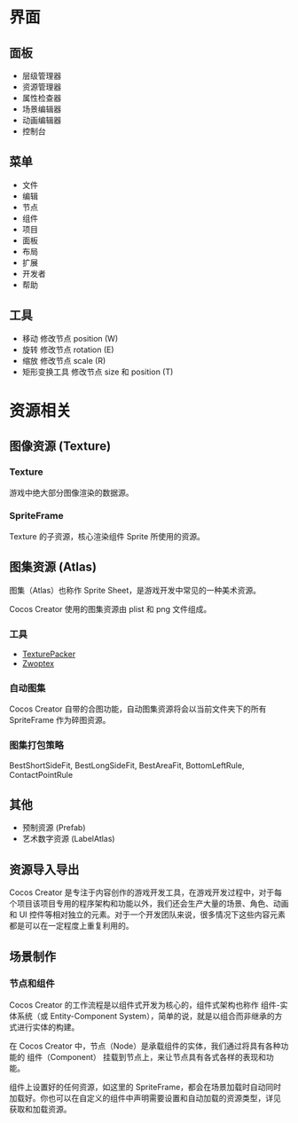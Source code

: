 # 界面

## 面板

- 层级管理器
- 资源管理器
- 属性检查器
- 场景编辑器
- 动画编辑器
- 控制台

## 菜单

- 文件
- 编辑
- 节点
- 组件
- 项目
- 面板
- 布局
- 扩展
- 开发者
- 帮助

## 工具

- 移动 修改节点 position (W)
- 旋转 修改节点 rotation (E)
- 缩放 修改节点 scale (R)
- 矩形变换工具 修改节点 size 和 position (T)

# 资源相关

## 图像资源 (Texture)

### Texture

游戏中绝大部分图像渲染的数据源。

### SpriteFrame

Texture 的子资源，核心渲染组件 Sprite 所使用的资源。

## 图集资源 (Atlas)

图集（Atlas）也称作 Sprite Sheet，是游戏开发中常见的一种美术资源。

Cocos Creator 使用的图集资源由 plist 和 png 文件组成。

### 工具

- [TexturePacker](https://www.codeandweb.com/texturepacker)
- [Zwoptex](https://zwopple.com/zwoptex/)

### 自动图集

Cocos Creator 自带的合图功能，自动图集资源将会以当前文件夹下的所有 SpriteFrame 作为碎图资源。

### 图集打包策略

BestShortSideFit, BestLongSideFit, BestAreaFit, BottomLeftRule, ContactPointRule

## 其他

- 预制资源 (Prefab)
- 艺术数字资源 (LabelAtlas)

## 资源导入导出

Cocos Creator 是专注于内容创作的游戏开发工具，在游戏开发过程中，对于每个项目该项目专用的程序架构和功能以外，我们还会生产大量的场景、角色、动画和 UI 控件等相对独立的元素。对于一个开发团队来说，很多情况下这些内容元素都是可以在一定程度上重复利用的。

## 场景制作

### 节点和组件

Cocos Creator 的工作流程是以组件式开发为核心的，组件式架构也称作 组件-实体系统（或 Entity-Component System），简单的说，就是以组合而非继承的方式进行实体的构建。

在 Cocos Creator 中，节点（Node）是承载组件的实体，我们通过将具有各种功能的 组件（Component） 挂载到节点上，来让节点具有各式各样的表现和功能。

组件上设置好的任何资源，如这里的 SpriteFrame，都会在场景加载时自动同时加载好。你也可以在自定义的组件中声明需要设置和自动加载的资源类型，详见 获取和加载资源。
